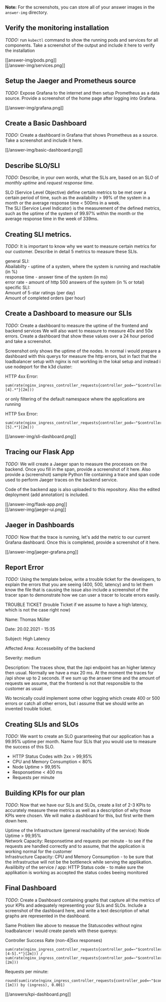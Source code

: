 **Note:** For the screenshots, you can store all of your answer images in the `answer-img` directory.

## Verify the monitoring installation

*TODO:* run `kubectl` command to show the running pods and services for all components. Take a screenshot of the output and include it here to verify the installation

[[answer-img/pods.png]]  
[[/answer-img/services.png]]  

## Setup the Jaeger and Prometheus source
*TODO:* Expose Grafana to the internet and then setup Prometheus as a data source. Provide a screenshot of the home page after logging into Grafana.

[[/answer-img/grafana.png]]  

## Create a Basic Dashboard
*TODO:* Create a dashboard in Grafana that shows Prometheus as a source. Take a screenshot and include it here.

[[/answer-img/basic-dashboard.png]]  

## Describe SLO/SLI
*TODO:* Describe, in your own words, what the SLIs are, based on an SLO of *monthly uptime* and *request response time*.

SLO (Service Level Objective) define certain metrics to be met over a certain period of time, such as the availability > 99% of the system in a month or the average response time < 500ms in a week.  
The SLI (Service Level Indicator) is the measurement of the defined metrics, such as the uptime of the system of 99.97% within the month or the average response time in the week of 339ms. 

## Creating SLI metrics.
*TODO:* It is important to know why we want to measure certain metrics for our customer. Describe in detail 5 metrics to measure these SLIs. 

general SLI:  
Abailabilty - uptime of a system, where the system is running and reachable (in %)  
response time - answer time of the system (in ms)  
error rate - amount of http 500 answers of the system (in % or total)  
specific SLI:  
Amount of 5-star ratings (per day)  
Amount of completed orders (per hour)  

## Create a Dashboard to measure our SLIs
*TODO:* Create a dashboard to measure the uptime of the frontend and backend services We will also want to measure to measure 40x and 50x errors. Create a dashboard that show these values over a 24 hour period and take a screenshot.  

Screenshot only shows the uptime of the nodes. In normal i would prepare a dashboard with this querys for measure the http errors, but in fact that the loadbalancer setup with nginx is not workling in the lokal setup and instead i use nodeport for the k3d cluster:  

HTTP 4xx Error:  

```
sum(rate(nginx_ingress_controller_requests{controller_pod=~"$controller",controller_class=~"$controller_class",namespace=~"$namespace",status~"[4].*"}[2m])) 
```
or only filtering of the default namespace where the applications are running  

HTTP 5xx Error:  
```
sum(rate(nginx_ingress_controller_requests{controller_pod=~"$controller",controller_class=~"$controller_class",namespace=~"$namespace",status~"[5].*"}[2m])) 
```

[[/answer-img/sli-dashboard.png]]

## Tracing our Flask App
*TODO:*  We will create a Jaeger span to measure the processes on the backend. Once you fill in the span, provide a screenshot of it here. Also provide a (screenshot) sample Python file containing a trace and span code used to perform Jaeger traces on the backend service.

Code of the backend app is also uploaded to this repository. Also the edited deployment (add annotation) is included.

[[/answer-img/flask-app.png]]  
[[/answer-img/jaeger-ui.png]]  

## Jaeger in Dashboards
*TODO:* Now that the trace is running, let's add the metric to our current Grafana dashboard. Once this is completed, provide a screenshot of it here.

[[/answer-img/jaeger-grafana.png]]  

## Report Error
*TODO:* Using the template below, write a trouble ticket for the developers, to explain the errors that you are seeing (400, 500, latency) and to let them know the file that is causing the issue also include a screenshot of the tracer span to demonstrate how we can user a tracer to locate errors easily.

TROUBLE TICKET (trouble Ticket if we assume to have a high latency, which is not the case right now)  

Name: Thomas Müller  

Date: 20.02.2021 - 15:35    

Subject: High Latency  

Affected Area: Accessebility of the backend  

Severity: medium  

Description: The traces show, that the /api endpoint has an higher latency then usual. Normally we have a max 20 ms. At the moment the traces for /api show up to 2 seconds. If we sum up the answer time and the amount of requests we assume, that the frontend is not that responsible to the customer as usual  

Wo tecnically could implement some other logging which create 400 or 500 errors or catch all other errors, but i assume that we should write an invented trouble ticket.  

## Creating SLIs and SLOs
*TODO:* We want to create an SLO guaranteeing that our application has a 99.95% uptime per month. Name four SLIs that you would use to measure the success of this SLO.

* HTTP Status Codes with 2xx > 99,95%  
* CPU and Memory Consumption < 80%  
* Node Uptime > 99,95%  
* Responsetime < 400 ms  
* Requests per minute  

## Building KPIs for our plan
*TODO*: Now that we have our SLIs and SLOs, create a list of 2-3 KPIs to accurately measure these metrics as well as a description of why those KPIs were chosen. We will make a dashboard for this, but first write them down here.  

Uptime of the Infrastructure (general reachability of the service): Node Uptime > 99,95%  
Network Capacity: Responsetime and requests per minute - to see if the requests are handled correctly and to assume, that the application is working normal for the customer  
Infrastructure Capacity: CPU and Memory Consumption - to be sure that the infrastructue will not be the bottleneck while serving the applikation.  
Availibilty of the service / app: HTTP Status code - to make sure the applikation is working as accepted the status codes beeing monitored  

## Final Dashboard
*TODO*: Create a Dashboard containing graphs that capture all the metrics of your KPIs and adequately representing your SLIs and SLOs. Include a screenshot of the dashboard here, and write a text description of what graphs are represented in the dashboard.  

Same Problem like above to measue the Statuscodes without nginx loadbalancer i would create panels with these quereys:  

Controller Success Rate (non-4|5xx responses)  
```
sum(rate(nginx_ingress_controller_requests{controller_pod=~"$controller",controller_class=~"$controller_class",namespace=~"$namespace",status!~"[4-5].*"}[2m])) / sum(rate(nginx_ingress_controller_requests{controller_pod=~"$controller",controller_class=~"$controller_class",namespace=~"$namespace"}[2m]))
```
Requests per minute:  
```
round(sum(irate(nginx_ingress_controller_requests{controller_pod=~"$controller",controller_class=~"$controller_class",controller_namespace=~"$namespace",ingress=~"$ingress"}[1m])) by (ingress), 0.001)
```

[[/answers/kpi-dashboard.png]]